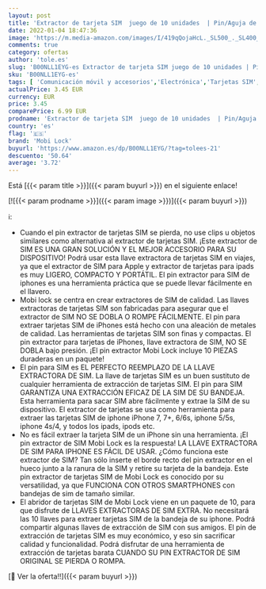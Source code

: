 ```yaml
---
layout: post
title: 'Extractor de tarjeta SIM  juego de 10 unidades  | Pin/Aguja de Eyector de Bandeja de Tarjeta SIM Compatible con iPhone X  8  7  Samsung  Sony y otros modelos Android por Mobi Lock'
date: 2022-01-04 18:47:36
image: 'https://m.media-amazon.com/images/I/419qQojaHcL._SL500_._SL400_.jpg'
comments: true
category: ofertas
author: 'tole.es'
slug: 'B00NLL1EYG-es Extractor de tarjeta SIM juego de 10 unidades | Pin/Aguja...'
sku: 'B00NLL1EYG-es'
tags: [ 'Comunicación móvil y accesorios','Electrónica','Tarjetas SIM','android','mobi lock', ]
actualPrice: 3.45 EUR
currency: EUR
price: 3.45
comparePrice: 6.99 EUR
prodname: 'Extractor de tarjeta SIM  juego de 10 unidades  | Pin/Aguja de Eyector de Bandeja de Tarjeta SIM Compatible con iPhone X  8  7  Samsung  Sony y otros modelos Android por Mobi Lock'
country: 'es'
flag: '🇪🇸'
brand: 'Mobi Lock'
buyurl: 'https://www.amazon.es/dp/B00NLL1EYG/?tag=tolees-21'
descuento: '50.64'
average: '3.72'
---
```


Está [{{< param title >}}]({{< param buyurl >}}) en el siguiente enlace!

[![{{< param prodname >}}]({{< param image >}})]({{< param buyurl >}})

ℹ️:

- Cuando el pin extractor de tarjetas SIM se pierda, no use clips u objetos similares como alternativa al extractor de tarjetas SIM. ¡Este extractor de SIM ES UNA GRAN SOLUCIÓN Y EL MEJOR ACCESORIO PARA SU DISPOSITIVO! Podrá usar esta llave extractora de tarjetas SIM en viajes, ya que el extractor de SIM para Apple y extractor de tarjetas para ipads es muy LIGERO, COMPACTO Y PORTÁTIL. El pin extractor para SIM de iphones es una herramienta práctica que se puede llevar fácilmente en el llavero.
- Mobi lock se centra en crear extractores de SIM de calidad. Las llaves extractoras de tarjetas SIM son fabricadas para asegurar que el extractor de SIM NO SE DOBLA O ROMPE FÁCILMENTE. El pin para extraer tarjetas SIM de iPhones está hecho con una aleación de metales de calidad. Las herramientas de tarjetas SIM son finas y compactas. El pin extractor para tarjetas de iPhones, llave extractora de SIM, NO SE DOBLA bajo presión. ¡El pin extractor Mobi Lock incluye 10 PIEZAS duraderas en un paquete!
- El pin para SIM es EL PERFECTO REEMPLAZO DE LA LLAVE EXTRACTORA DE SIM. La llave de tarjetas SIM es un buen sustituto de cualquier herramienta de extracción de tarjetas SIM. El pin para SIM GARANTIZA UNA EXTRACCIÓN EFICAZ DE LA SIM DE SU BANDEJA. Esta herramienta para sacar SIM abre fácilmente y extrae la SIM de su dispositivo. El extractor de tarjetas se usa como herramienta para extraer las tarjetas SIM de iphone iPhone 7, 7+, 6/6s, iphone 5/5s, iphone 4s/4, y todos los ipads, ipods etc.
- No es fácil extraer la tarjeta SIM de un iPhone sin una herramienta. ¡El pin extractor de SIM Mobi Lock es la respuesta! LA LLAVE EXTRACTORA DE SIM PARA IPHONE ES FÁCIL DE USAR. ¿Cómo funciona este extractor de SIM? Tan sólo inserte el borde recto del pin extractor en el hueco junto a la ranura de la SIM y retire su tarjeta de la bandeja. Este pin extractor de tarjetas SIM de Mobi Lock es conocido por su versatilidad, ya que FUNCIONA CON OTROS SMARTPHONES con bandejas de sim de tamaño similar.
- El abridor de tarjetas SIM de Mobi Lock viene en un paquete de 10, para que disfrute de LLAVES EXTRACTORAS DE SIM EXTRA. No necesitará las 10 llaves para extraer tarjetas SIM de la bandeja de su iphone. Podrá compartir algunas llaves de extracción de SIM con sus amigos. El pin de extracción de tarjetas SIM es muy económico, y eso sin sacrificar calidad y funcionalidad. Podrá disfrutar de una herramienta de extracción de tarjetas barata CUANDO SU PIN EXTRACTOR DE SIM ORIGINAL SE PIERDA O ROMPA.

[🛒 Ver la oferta!!]({{< param buyurl >}})
